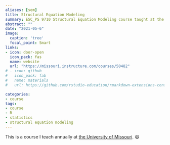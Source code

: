 ```yaml
---
aliases: [sem]
title: Structural Equation Modeling
summary: ESC_PS 9710 Structural Equation Modeling course taught at the University of Missouri.
abstract: ""
date: "2021-05-6"
image:
  caption: 'tree'
  focal_point: Smart
links:
- icon: door-open
  icon_pack: fas
  name: website
  url: "https://missouri.instructure.com/courses/50482"
# - icon: github
#   icon_pack: fab
#   name: materials
#   url: https://github.com/rstudio-education/rmarkdown-extensions-conf19

categories:
- course
tags:
- course
- R
- statistics
- structural equation modeling
---
```


This is a course I teach annually at [the University of Missouri](https://www.missouri.edu). :smile: